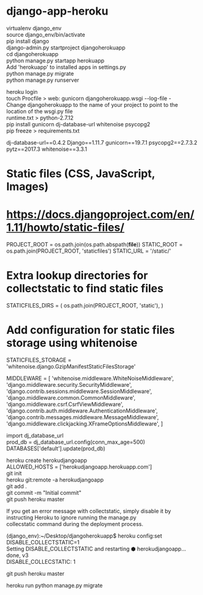 # django-app-heroku
virtualenv django_env <br>
source django_env/bin/activate  <br>
pip install django <br>
django-admin.py startproject djangoherokuapp <br>
cd djangoherokuapp <br>
python manage.py startapp herokuapp <br>
Add 'herokuapp' to installed apps in settings.py <br>
python manage.py migrate <br>
python manage.py runserver <br>

heroku login <br>
touch Procfile > web: gunicorn djangoherokuapp.wsgi --log-file - <br>
Change djangoherokuapp to the name of your project to point to the location of the wsgi.py file <br>
runtime.txt > python-2.7.12 <br>
pip install gunicorn dj-database-url whitenoise psycopg2 <br>
pip freeze > requirements.txt <br>

dj-database-url==0.4.2
Django==1.11.7
gunicorn==19.7.1
psycopg2==2.7.3.2
pytz==2017.3
whitenoise==3.3.1

# Static files (CSS, JavaScript, Images)
# https://docs.djangoproject.com/en/1.11/howto/static-files/
PROJECT_ROOT   =   os.path.join(os.path.abspath(__file__))
STATIC_ROOT  =   os.path.join(PROJECT_ROOT, 'staticfiles')
STATIC_URL = '/static/'

# Extra lookup directories for collectstatic to find static files
STATICFILES_DIRS = (
    os.path.join(PROJECT_ROOT, 'static'),
)

#  Add configuration for static files storage using whitenoise
STATICFILES_STORAGE = 'whitenoise.django.GzipManifestStaticFilesStorage'

MIDDLEWARE = [
    'whitenoise.middleware.WhiteNoiseMiddleware',
    'django.middleware.security.SecurityMiddleware',
    'django.contrib.sessions.middleware.SessionMiddleware',
    'django.middleware.common.CommonMiddleware',
    'django.middleware.csrf.CsrfViewMiddleware',
    'django.contrib.auth.middleware.AuthenticationMiddleware',
    'django.contrib.messages.middleware.MessageMiddleware',
    'django.middleware.clickjacking.XFrameOptionsMiddleware',
] <br>

import dj_database_url  <br>
prod_db  =  dj_database_url.config(conn_max_age=500) <br>
DATABASES['default'].update(prod_db) <br>

heroku create herokudjangoapp <br>
ALLOWED_HOSTS = ['herokudjangoapp.herokuapp.com'] <br>
git init <br>
heroku git:remote -a herokudjangoapp <br>
git add . <br>
git commit -m "Initial commit" <br>
git push heroku master <br>

If you get an error message with collectstatic, simply disable it by instructing Heroku to ignore running the manage.py <br> collecstatic command during the deployment process. <br>

(django_env):~/Desktop/djangoherokuapp$ heroku config:set     DISABLE_COLLECTSTATIC=1   <br>
Setting DISABLE_COLLECTSTATIC and restarting ⬢ herokudjangoapp... done, v3   <br>
DISABLE_COLLECSTATIC: 1 <br>

git push heroku master <br>

heroku run python manage.py migrate <br>
